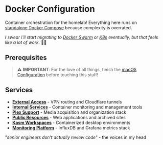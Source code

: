 # Docker Configuration

Container orchestration for the homelab! Everything here runs on [standalone Docker Compose](https://docs.docker.com/compose/install/standalone/) because complexity is overrated.

_I swear I'll start migrating to [Docker Swarm](https://docs.docker.com/engine/swarm/) or [K8s](https://kubernetes.io/docs/home/) eventually, but that feels like a lot of work._ 🤷‍♀️

## Prerequisites

> ⚠️ **IMPORTANT**: For the love of all things, finish the [macOS Configuration](/macos/README.md) before touching this stuff!

## Services

- **[External Access](/docker/external_access/README.md)** - VPN routing and Cloudflare tunnels
- **[Internal Services](/docker/internal_services/README.md)** - Container monitoring and management tools
- **[Plex Support](/docker/plex_support/README.md)** - Media acquisition and organization stack
- **[Public Resources](/docker/public_resources/README.md)** - Web applications and archived sites
- **[Kasm Workspaces](/docker/kasm_workspaces/README.md)** - Containerized desktop environments
- **[Monitoring Platform](/docker/monitoring_platform/README.md)** - InfluxDB and Grafana metrics stack

"_senior engineers don't actually review code_" - the voices in my head